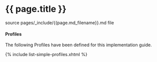 # {{ page.title }}

source pages/_include/{{page.md_filename}}.md  file

#### Profiles

The following Profiles have been defined for this implementation guide.

{% include list-simple-profiles.xhtml %}
